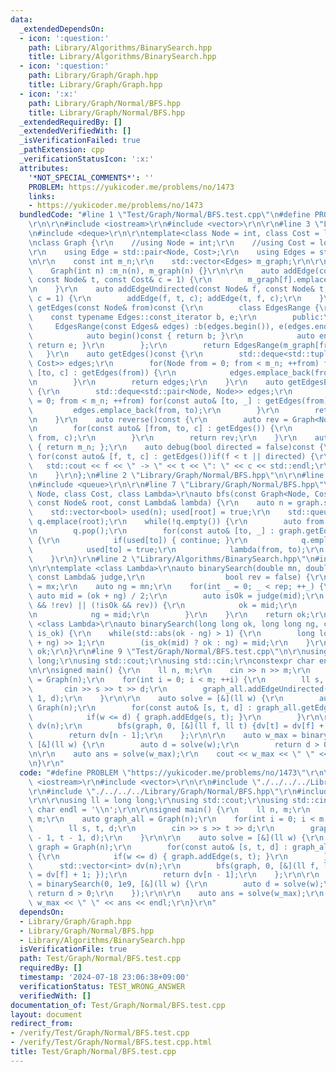 ```yaml
---
data:
  _extendedDependsOn:
  - icon: ':question:'
    path: Library/Algorithms/BinarySearch.hpp
    title: Library/Algorithms/BinarySearch.hpp
  - icon: ':question:'
    path: Library/Graph/Graph.hpp
    title: Library/Graph/Graph.hpp
  - icon: ':x:'
    path: Library/Graph/Normal/BFS.hpp
    title: Library/Graph/Normal/BFS.hpp
  _extendedRequiredBy: []
  _extendedVerifiedWith: []
  _isVerificationFailed: true
  _pathExtension: cpp
  _verificationStatusIcon: ':x:'
  attributes:
    '*NOT_SPECIAL_COMMENTS*': ''
    PROBLEM: https://yukicoder.me/problems/no/1473
    links:
    - https://yukicoder.me/problems/no/1473
  bundledCode: "#line 1 \"Test/Graph/Normal/BFS.test.cpp\"\n#define PROBLEM \"https://yukicoder.me/problems/no/1473\"\
    \r\n\r\n#include <iostream>\r\n#include <vector>\r\n\r\n#line 3 \"Library/Graph/Graph.hpp\"\
    \n#include <deque>\r\n\r\ntemplate<class Node = int, class Cost = long long>\r\
    \nclass Graph {\r\n    //using Node = int;\r\n    //using Cost = long long;\r\n\
    \r\n    using Edge = std::pair<Node, Cost>;\r\n    using Edges = std::vector<Edge>;\r\
    \n\r\n    const int m_n;\r\n    std::vector<Edges> m_graph;\r\n\r\npublic:\r\n\
    \    Graph(int n) :m_n(n), m_graph(n) {}\r\n\r\n    auto addEdge(const Node& f,\
    \ const Node& t, const Cost& c = 1) {\r\n        m_graph[f].emplace_back(t, c);\r\
    \n    }\r\n    auto addEdgeUndirected(const Node& f, const Node& t, const Cost&\
    \ c = 1) {\r\n        addEdge(f, t, c); addEdge(t, f, c);\r\n    }\r\n    auto\
    \ getEdges(const Node& from)const {\r\n        class EdgesRange {\r\n        \
    \    const typename Edges::const_iterator b, e;\r\n        public:\r\n       \
    \     EdgesRange(const Edges& edges) :b(edges.begin()), e(edges.end()) {}\r\n\
    \            auto begin()const { return b; }\r\n            auto end()const {\
    \ return e; }\r\n        };\r\n        return EdgesRange(m_graph[from]);\r\n \
    \   }\r\n    auto getEdges()const {\r\n        std::deque<std::tuple<Node, Node,\
    \ Cost>> edges;\r\n        for(Node from = 0; from < m_n; ++from) for(const auto&\
    \ [to, c] : getEdges(from)) {\r\n            edges.emplace_back(from, to, c);\r\
    \n        }\r\n        return edges;\r\n    }\r\n    auto getEdgesExcludeCost()const\
    \ {\r\n        std::deque<std::pair<Node, Node>> edges;\r\n        for(Node from\
    \ = 0; from < m_n; ++from) for(const auto& [to, _] : getEdges(from)) {\r\n   \
    \         edges.emplace_back(from, to);\r\n        }\r\n        return edges;\r\
    \n    }\r\n    auto reverse()const {\r\n        auto rev = Graph<Node, Cost>(m_n);\r\
    \n        for(const auto& [from, to, c] : getEdges()) {\r\n            rev.addEdge(to,\
    \ from, c);\r\n        }\r\n        return rev;\r\n    }\r\n    auto size()const\
    \ { return m_n; };\r\n    auto debug(bool directed = false)const {\r\n       \
    \ for(const auto& [f, t, c] : getEdges())if(f < t || directed) {\r\n         \
    \   std::cout << f << \" -> \" << t << \": \" << c << std::endl;\r\n        }\r\
    \n    }\r\n};\n#line 2 \"Library/Graph/Normal/BFS.hpp\"\n\r\n#line 4 \"Library/Graph/Normal/BFS.hpp\"\
    \n#include <queue>\r\n\r\n#line 7 \"Library/Graph/Normal/BFS.hpp\"\n\r\ntemplate<class\
    \ Node, class Cost, class Lambda>\r\nauto bfs(const Graph<Node, Cost>& graph,\
    \ const Node& root, const Lambda& lambda) {\r\n    auto n = graph.size();\r\n\
    \    std::vector<bool> used(n); used[root] = true;\r\n    std::queue<Node> q;\
    \ q.emplace(root);\r\n    while(!q.empty()) {\r\n        auto from = q.front();\r\
    \n        q.pop();\r\n        for(const auto& [to, _] : graph.getEdges(from))\
    \ {\r\n            if(used[to]) { continue; }\r\n            q.emplace(to);\r\n\
    \            used[to] = true;\r\n            lambda(from, to);\r\n        }\r\n\
    \    }\r\n}\r\n#line 2 \"Library/Algorithms/BinarySearch.hpp\"\n#include <numeric>\r\
    \n\r\ntemplate <class Lambda>\r\nauto binarySearch(double mn, double mx, int rep,\
    \ const Lambda& judge,\r\n                  bool rev = false) {\r\n    auto ok\
    \ = mx;\r\n    auto ng = mn;\r\n    for(int _ = 0; _ < rep; ++_) {\r\n       \
    \ auto mid = (ok + ng) / 2;\r\n        auto isOk = judge(mid);\r\n        if((isOk\
    \ && !rev) || (!isOk && rev)) {\r\n            ok = mid;\r\n        } else {\r\
    \n            ng = mid;\r\n        }\r\n    }\r\n    return ok;\r\n}\r\n\r\ntemplate\
    \ <class Lambda>\r\nauto binarySearch(long long ok, long long ng, const Lambda&\
    \ is_ok) {\r\n    while(std::abs(ok - ng) > 1) {\r\n        long long mid = (ok\
    \ + ng) >> 1;\r\n        (is_ok(mid) ? ok : ng) = mid;\r\n    }\r\n    return\
    \ ok;\r\n}\r\n#line 9 \"Test/Graph/Normal/BFS.test.cpp\"\n\r\nusing ll = long\
    \ long;\r\nusing std::cout;\r\nusing std::cin;\r\nconstexpr char endl = '\\n';\r\
    \n\r\nsigned main() {\r\n    ll n, m;\r\n    cin >> n >> m;\r\n    auto graph_all\
    \ = Graph(n);\r\n    for(int i = 0; i < m; ++i) {\r\n        ll s, t, d;\r\n \
    \       cin >> s >> t >> d;\r\n        graph_all.addEdgeUndirected(s - 1, t -\
    \ 1, d);\r\n    }\r\n\r\n    auto solve = [&](ll w) {\r\n        auto graph =\
    \ Graph(n);\r\n        for(const auto& [s, t, d] : graph_all.getEdges()) {\r\n\
    \            if(w <= d) { graph.addEdge(s, t); }\r\n        }\r\n\r\n        std::vector<int>\
    \ dv(n);\r\n        bfs(graph, 0, [&](ll f, ll t) {dv[t] = dv[f] + 1; });\r\n\
    \        return dv[n - 1];\r\n    };\r\n\r\n    auto w_max = binarySearch(0, 1e9,\
    \ [&](ll w) {\r\n        auto d = solve(w);\r\n        return d > 0;\r\n    });\r\
    \n\r\n    auto ans = solve(w_max);\r\n    cout << w_max << \" \" << ans << endl;\r\
    \n}\r\n"
  code: "#define PROBLEM \"https://yukicoder.me/problems/no/1473\"\r\n\r\n#include\
    \ <iostream>\r\n#include <vector>\r\n\r\n#include \"./../../../Library/Graph/Graph.hpp\"\
    \r\n#include \"./../../../Library/Graph/Normal/BFS.hpp\"\r\n#include \"./../../../Library/Algorithms/BinarySearch.hpp\"\
    \r\n\r\nusing ll = long long;\r\nusing std::cout;\r\nusing std::cin;\r\nconstexpr\
    \ char endl = '\\n';\r\n\r\nsigned main() {\r\n    ll n, m;\r\n    cin >> n >>\
    \ m;\r\n    auto graph_all = Graph(n);\r\n    for(int i = 0; i < m; ++i) {\r\n\
    \        ll s, t, d;\r\n        cin >> s >> t >> d;\r\n        graph_all.addEdgeUndirected(s\
    \ - 1, t - 1, d);\r\n    }\r\n\r\n    auto solve = [&](ll w) {\r\n        auto\
    \ graph = Graph(n);\r\n        for(const auto& [s, t, d] : graph_all.getEdges())\
    \ {\r\n            if(w <= d) { graph.addEdge(s, t); }\r\n        }\r\n\r\n  \
    \      std::vector<int> dv(n);\r\n        bfs(graph, 0, [&](ll f, ll t) {dv[t]\
    \ = dv[f] + 1; });\r\n        return dv[n - 1];\r\n    };\r\n\r\n    auto w_max\
    \ = binarySearch(0, 1e9, [&](ll w) {\r\n        auto d = solve(w);\r\n       \
    \ return d > 0;\r\n    });\r\n\r\n    auto ans = solve(w_max);\r\n    cout <<\
    \ w_max << \" \" << ans << endl;\r\n}\r\n"
  dependsOn:
  - Library/Graph/Graph.hpp
  - Library/Graph/Normal/BFS.hpp
  - Library/Algorithms/BinarySearch.hpp
  isVerificationFile: true
  path: Test/Graph/Normal/BFS.test.cpp
  requiredBy: []
  timestamp: '2024-07-18 23:06:38+09:00'
  verificationStatus: TEST_WRONG_ANSWER
  verifiedWith: []
documentation_of: Test/Graph/Normal/BFS.test.cpp
layout: document
redirect_from:
- /verify/Test/Graph/Normal/BFS.test.cpp
- /verify/Test/Graph/Normal/BFS.test.cpp.html
title: Test/Graph/Normal/BFS.test.cpp
---
```

